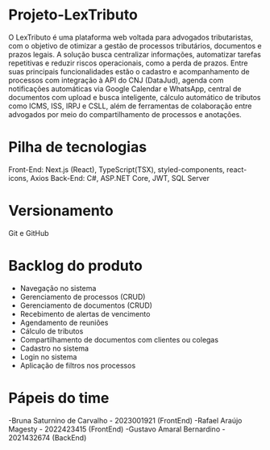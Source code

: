 # Projeto-LexTributo

  O LexTributo é uma plataforma web voltada para advogados tributaristas, com o objetivo de otimizar a 
gestão de processos tributários, documentos e prazos legais. A solução busca centralizar informações, 
automatizar tarefas repetitivas e reduzir riscos operacionais, como a perda de prazos. Entre suas
principais funcionalidades estão o cadastro e acompanhamento de processos com integração à API do
CNJ (DataJud), agenda com notificações automáticas via Google Calendar e WhatsApp, central de
documentos com upload e busca inteligente, cálculo automático de tributos como ICMS, ISS, IRPJ e
CSLL, além de ferramentas de colaboração entre advogados por meio do compartilhamento de 
processos e anotações. 

# Pilha de tecnologias
   Front-End: Next.js (React), TypeScript(TSX), styled-components, react-icons, Axios
   Back-End: C#, ASP.NET Core, JWT, SQL Server
   
# Versionamento
  Git e GitHub

# Backlog do produto
- Navegação no sistema  
- Gerenciamento de processos (CRUD)  
- Gerenciamento de documentos (CRUD)  
- Recebimento de alertas de vencimento  
- Agendamento de reuniões  
- Cálculo de tributos  
- Compartilhamento de documentos com clientes ou colegas  
- Cadastro no sistema  
- Login no sistema  
- Aplicação de filtros nos processos

# Pápeis do time
⁠-Bruna Saturnino de Carvalho - 2023001921 (FrontEnd)
-⁠Rafael Araújo Magesty - 2022423415 (FrontEnd)
-Gustavo Amaral Bernardino - 2021432674 (BackEnd)
